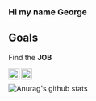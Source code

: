 ### Hi my name George

<!--
**Destrolaric/Destrolaric** is a ✨ _special_ ✨ repository because its `README.md` (this file) appears on your GitHub profile.
-->
## Goals
Find the **JOB**

[<img align="left" alt="destrolaric | YouTube" width="22px" src="https://cdn.jsdelivr.net/npm/simple-icons@v3/icons/discord.svg" />][discord]
[<img align="left" alt="destrolaric | YouTube" width="22px" src="https://cdn.jsdelivr.net/npm/simple-icons@v3/icons/telegram.svg" />][Telegram]
<br>

![Anurag's github stats](https://github-readme-stats.vercel.app/api?username=Destrolaric&count_private=true)

[mail]: fireshowel@gmail.com
[discord]: https://discordapp.com/users/157875352461377537
[VK]: https://https://vk.com/delete0your0page
[Telegram]: https://t.me/Zestaras
